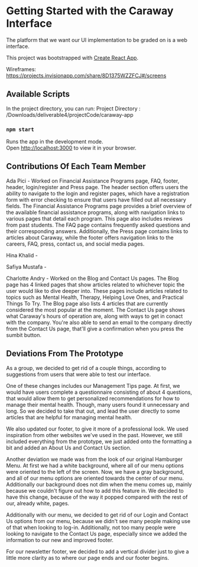 # Getting Started with the Caraway Interface

The platform that we want our UI implementation to be graded on is a web interface.

This project was bootstrapped with [Create React App](https://github.com/facebook/create-react-app).

Wireframes:
https://projects.invisionapp.com/share/8D1375WZZFCJ#/screens

## Available Scripts

In the project directory, you can run:
Project Directory : 
/Downloads/deliverable4/projectCode/caraway-app

### `npm start`

Runs the app in the development mode.\
Open [http://localhost:3000](http://localhost:3000) to view it in your browser.

## Contributions Of Each Team Member

Ada Pici - Worked on Financial Assistance Programs page, FAQ, footer, header, login/register and Press page. The header section offers users the ability to navigate to the login and register pages, which have a registration form with error checking to ensure that users have filled out all necessary fields. The Financial Assistance Programs page provides a brief overview of the available financial assistance programs, along with navigation links to various pages that detail each program. This page also includes reviews from past students. The FAQ page contains frequently asked questions and their corresponding answers. Additionally, the Press page contains links to articles about Caraway, while the footer offers navigation links to the careers, FAQ, press, contact us, and social media pages.

Hina Khalid -

Safiya Mustafa - 

Charlotte Andry - Worked on the Blog and Contact Us pages. The Blog page has 4 linked pages that show articles related to whichever topic the user would like to dive deeper into. These pages include articles related to topics such as Mental Health, Therapy, Helping Love Ones, and Practical Things To Try. The Blog page also lists 4 articles that are currently considered the most popular at the moment. The Contact Us page shows what Caraway's hours of operation are, along with ways to get in conact with the company. You're also able to send an email to the company directly from the Contact Us page, that'll give a confirmation when you press the sumbit button.

## Deviations From The Prototype

As a group, we decided to get rid of a couple things, according to suggestions from users that were able to test our interface.

One of these changes includes our Management Tips page. At first, we would have users complete a questionnaire consisting of about 4 questions, that would allow them to get personalized recommendations for how to manage their mental health. Though, many users found it unnecessary and long. So we decided to take that out, and lead the user directly to some articles that are helpful for managing mental health.

We also updated our footer, to give it more of a professional look. We used inspiration from other websites we've used in the past. However, we still included everything from the prototype, we just added onto the formatting a bit and added an About Us and Contact Us section.

Another deviation we made was from the look of our original Hamburger Menu. At first we had a white background, where all of our menu options were oriented to the left of the screen. Now, we have a gray background, and all of our menu options are oriented towards the center of our menu. Additionally our background does not dim when the menu comes up, mainly because we couldn't figure out how to add this feature in. We decided to have this change, because of the way it popped compared with the rest of our, already white, pages.

Additionally with our menu, we decided to get rid of our Login and Contact Us options from our menu, because we didn't see many people making use of that when looking to log-in. Additionally, not too many people were looking to navigate to the Contact Us page, especially since we added the information to our new and improved footer.

For our newsletter footer, we decided to add a vertical divider just to give a little more clarity as to where our page ends and our footer begins.
